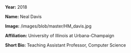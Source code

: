 **Year:** 2018

**Name:** Neal Davis

**Image:** /images/blob/master/HM_davis.jpg

**Affiliation:** University of Illinois at Urbana-Champaign

**Short Bio:** Teaching Assistant Professor, Computer Science
